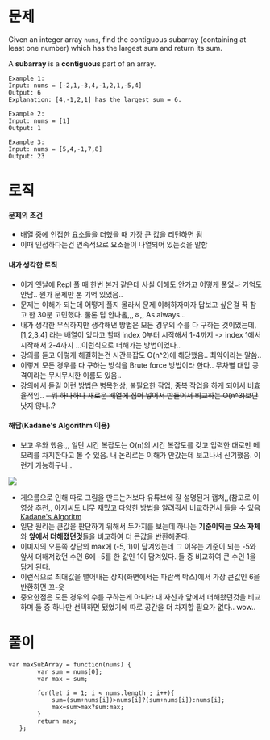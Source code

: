 # 문제

Given an integer array `nums`, find the contiguous subarray (containing at least one number) which has the largest sum and return its sum.

A **subarray** is a **contiguous** part of an array.

```
Example 1:
Input: nums = [-2,1,-3,4,-1,2,1,-5,4]
Output: 6
Explanation: [4,-1,2,1] has the largest sum = 6.

Example 2:
Input: nums = [1]
Output: 1

Example 3:
Input: nums = [5,4,-1,7,8]
Output: 23
```

# 로직

#### 문제의 조건

- 배열 중에 인접한 요소들을 더했을 때 가장 큰 값을 리턴하면 됨
- 이때 인접하다는건 연속적으로 요소들이 나열되어 있는것을 말함

#### 내가 생각한 로직

- 이거 옛날에 Repl 풀 때 한번 본거 같은데 사실 이해도 안가고 어떻게 풀었나 기억도 안남.. 뭔가 문제만 본 기억 있었음..
- 문제는 이해가 되는데 어떻게 풀지 몰라서 문제 이해하자마자 답보고 싶은걸 꾹 참고 한 30분 고민했다. 물론 답 안나옴,,,ㅎ,, As always...
- 내가 생각한 무식하지만 생각해낸 방법은 모든 경우의 수를 다 구하는 것이었는데, [1,2,3,4]
  라는 배열이 있다고 할때 index 0부터 시작해서 1-4까지 -> index 1에서 시작해서 2-4까지 ...이런식으로 더해가는 방법이었다..
- 강의를 듣고 이렇게 해결하는건 시간복잡도 O(n^2)에 해당했음.. 최악이라는 말씀..
- 이렇게 모든 경우를 다 구하는 방식을 Brute force 방법이라 한다.. 무차별 대입 공격이라는 무시무시한 이름도 있음..
- 강의에서 듣길 이런 방법은 병목현상, 불필요한 작업, 중복 작업을 하게 되어서 비효율적임..
  ~~- 뭐 하나하나 새로운 배열에 집어 넣어서 만들어서 비교하는 O(n^3)보단 낫지 않나..?~~

#### 해답(Kadane's Algorithm 이용)

- 보고 우와 했음,,, 일단 시간 복잡도는 O(n)의 시간 복잡도를 갖고 입력한 대로만 메모리를 차지한다고 볼 수 있음. 내 논리로는 이해가 안갔는데 보고나서 신기했음. 이런게 가능하구나..

![](https://images.velog.io/images/sgr2134/post/ed7d8ecb-914b-4fd2-9f9d-5c75b693c3a9/image.png)

- 게으름으로 인해 따로 그림을 만드는거보다 유튜브에 잘 설명된거 캡쳐,,(참고로 이 영상 추천,, 아저씨도 너무 재밌고 다양한 방법을 알려줘서 비교하면서 들을 수 있음 [Kadane's Algoritm](https://youtu.be/2MmGzdiKR9Y)
- 일단 원리는 큰값을 판단하기 위해서 두가지를 보는데 하나는 **기준이되는 요소 자체**와 **앞에서 더해졌던것**들을 비교하여 더 큰값을 반환해준다.
- 이미지의 오른쪽 상단의 max에 (-5, 1)이 담겨있는데 그 이유는 기준이 되는 -5와 앞서 더해져왔던 수인 6에 -5를 한 값인 1이 담겨있다. 둘 중 비교하여 큰 수인 1을 담게 된다.
- 이런식으로 최대값을 뱉어내는 상자(화면에서는 파란색 박스)에서 가장 큰값인 6을 반환하면 끄-읏
- 중요한점은 모든 경우의 수를 구하는게 아니라 내 자신과 앞에서 더해왔던것을 비교하며 둘 중 하나만 선택하면 됐었기에 따로 공간을 더 차지할 필요가 없다.. wow..

# 풀이

```
var maxSubArray = function(nums) {
        var sum = nums[0];
        var max = sum;

        for(let i = 1; i < nums.length ; i++){
            sum=(sum+nums[i])>nums[i]?(sum+nums[i]):nums[i];
            max=sum>max?sum:max;
        }
        return max;
   };

```
